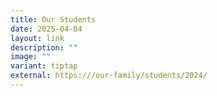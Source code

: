 ```yaml
---
title: Our Students
date: 2025-04-04
layout: link
description: ""
image: ""
variant: tiptap
external: https:///our-family/students/2024/
---
```

